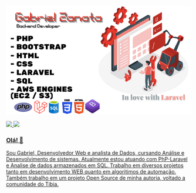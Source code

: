 ![alt text](https://github.com/Gahznt/Gahznt/blob/main/Gabriel%20Zanata.png?raw=true)

 <a href="https://github.com/Gahznt">
  <img height="180em" src="https://github-readme-stats.vercel.app/api?username=Gahznt&show_icons=true&theme=dracula&include_all_commits=true&count_private=true"/>
  <img height="180em" src="https://github-readme-stats.vercel.app/api/top-langs/?username=Gahznt&layout=compact&langs_count=7&theme=dracula"/>
</div>


### Olá! 👋
Sou Gabriel, 
Desenvolvedor Web e analista de Dados, cursando Análise e Desenvolvimento de sistemas. Atualmente estou atuando com PhP-Laravel e Analise de dados armazenados em SQL.
Trabalho em diversos projetos tanto em desenvolvimento WEB quanto em algoritimos de automação.
Também trabalho em um projeto Open Source de minha autoria, voltado a comunidade do Tibia.
